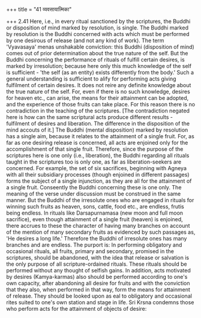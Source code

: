 +++
title = "41 व्यवसायात्मिका"

+++
2.41 Here, i.e., in every ritual sanctioned by the scriptures, the
Buddhi or disposition of mind marked by resolution, is single. The
Buddhi marked by resolution is the Buddhi concerned with acts which must
be performed by one desirous of release (and not any kind of work). The
term 'Vyavasaya' menas unshakable conviction: this Buddhi (disposition
of mind) comes out of prior determination about the true nature of the
self. But the Buddhi concerning the performance of rituals of fulfill
certain desires, is marked by irresolution; because here only this much
knowledge of the self is sufficient - 'the self (as an entity) exists
differently from the body.' Such a general understanding is sufficient
to alify for performing acts giving fulfilment of certain desires. It
does not reire any definite knowledge about the true nature of the self.
For, even if there is no such knowledge, desires for heaven etc., can
arise, the means for their attainment can be adopted, and the experience
of those fruits can take place. For this reason there is no
contradiction in the teaching of the scriptures. \[The contradiction
negated here is how can the same scriptural acts produce different
results - fulfilment of desires and liberation. The difference in the
disposition of the mind accouts of it.\] The Buddhi (mental disposition)
marked by resolution has a single aim, because it relates to the
attainment of a single fruit. For, as far as one desiring release is
concerned, all acts are enjoined only for the accomplishment of that
single fruit. Therefore, since the purpose of the scriptures here is one
only (i.e., liberation), the Buddhi regarding all rituals taught in the
scriptures too is only one, as far as liberation-seekers are concerned.
For example, the set of six sacrifices, beginning with Agneya with all
their subsidiary processes (though enjoined in different passages) forms
the subject of a single injunction, as they are all for the attainment
of a single fruit. Conseently the Buddhi concerning these is one only.
The meaning of the verse under discussion must be construed in the same
manner. But the Buddhi of the irresolute ones who are engaged in rituals
for winning such fruits as heaven, sons, cattle, food etc., are endless,
frutis being endless. In rituals like Darsapurnamasa (new moon and full
moon sacrifice), even though attainment of a single fruit (heaven) is
enjoined, there accrues to these the character of having many branches
on account of the mention of many secondary fruits as evidenced by such
passages as, 'He desires a long life.' Therefore the Buddhi of
irresolute ones has many branches and are endless. The purport is: In
performing obligatory and occasional rituals, all fruits, primary and
secondary, promised in the scriptures, should be abandoned, with the
idea that release or salvation is the only purpose of all
scripture-ordained rituals. These rituals should be performed without
any thought of selfish gains. In addition, acts motivated by desires
(Kamya-karmas) also should be performed according to one's own capacity,
after abandoning all desire for fruits and with the conviction that they
also, when performed in that way, form the means for attainment of
release. They should be looked upon as eal to obligatory and occasional
rites suited to one's own station and stage in life. Sri Krsna condemns
those who perform acts for the attainment of objects of desire:
